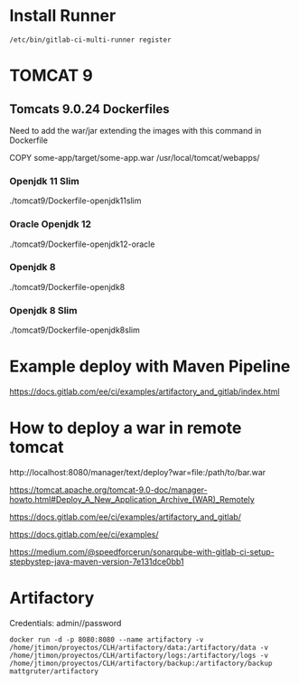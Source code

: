 # Install Runner
```shell
/etc/bin/gitlab-ci-multi-runner register  
```
# TOMCAT 9
## Tomcats 9.0.24 Dockerfiles
Need to add the war/jar extending the images with this command in Dockerfile

COPY some-app/target/some-app.war /usr/local/tomcat/webapps/
### Openjdk 11 Slim
./tomcat9/Dockerfile-openjdk11slim
### Oracle Openjdk 12
./tomcat9/Dockerfile-openjdk12-oracle
### Openjdk 8
./tomcat9/Dockerfile-openjdk8
### Openjdk 8 Slim
./tomcat9/Dockerfile-openjdk8slim

# Example deploy with Maven Pipeline
https://docs.gitlab.com/ee/ci/examples/artifactory_and_gitlab/index.html

# How to deploy a war in remote tomcat
http://localhost:8080/manager/text/deploy?war=file:/path/to/bar.war

https://tomcat.apache.org/tomcat-9.0-doc/manager-howto.html#Deploy_A_New_Application_Archive_(WAR)_Remotely

https://docs.gitlab.com/ee/ci/examples/artifactory_and_gitlab/

https://docs.gitlab.com/ee/ci/examples/

https://medium.com/@speedforcerun/sonarqube-with-gitlab-ci-setup-stepbystep-java-maven-version-7e131dce0bb1

# Artifactory

Credentials: admin//password
```console
docker run -d -p 8080:8080 --name artifactory -v /home/jtimon/proyectos/CLH/artifactory/data:/artifactory/data -v /home/jtimon/proyectos/CLH/artifactory/logs:/artifactory/logs -v /home/jtimon/proyectos/CLH/artifactory/backup:/artifactory/backup   mattgruter/artifactory
```
